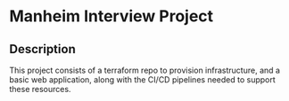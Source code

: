 # Manheim Interview Project

## Description

This project consists of a terraform repo to provision infrastructure, and a basic web application, along with the CI/CD pipelines needed to support these resources.